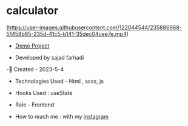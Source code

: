 # calculator

(https://user-images.githubusercontent.com/122044544/235886968-51458b85-235d-41c5-b141-35dec04cee7e.mp4)

- [Demo Project](https://sajadfarhadi-web.github.io/calculator/)

- Developed by sajad farhadi

-🦉 Created - 2023-5-4

- Technologies Used - Html , scss, js 

- Hooks Used : useState 

- Role - Frontend

- How to reach me : with my [instagram](https://instagram.com/sajad.farhadi_web) 



